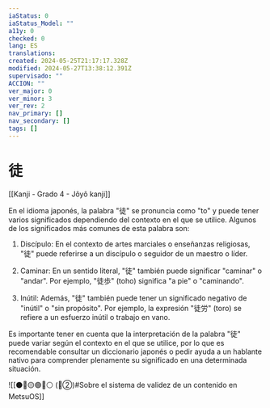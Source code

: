 ```yaml
---
iaStatus: 0
iaStatus_Model: ""
a11y: 0
checked: 0
lang: ES
translations: 
created: 2024-05-25T21:17:17.328Z
modified: 2024-05-27T13:38:12.391Z
supervisado: ""
ACCION: ""
ver_major: 0
ver_minor: 3
ver_rev: 2
nav_primary: []
nav_secondary: []
tags: []
---
```

# 徒

[[Kanji - Grado 4 - Jôyô kanji]]

En el idioma japonés, la palabra "徒" se pronuncia como "to" y puede tener varios significados dependiendo del contexto en el que se utilice. Algunos de los significados más comunes de esta palabra son:

1. Discípulo: En el contexto de artes marciales o enseñanzas religiosas, "徒" puede referirse a un discípulo o seguidor de un maestro o líder.

2. Caminar: En un sentido literal, "徒" también puede significar "caminar" o "andar". Por ejemplo, "徒歩" (toho) significa "a pie" o "caminando".

3. Inútil: Además, "徒" también puede tener un significado negativo de "inútil" o "sin propósito". Por ejemplo, la expresión "徒労" (toro) se refiere a un esfuerzo inútil o trabajo en vano.

Es importante tener en cuenta que la interpretación de la palabra "徒" puede variar según el contexto en el que se utilice, por lo que es recomendable consultar un diccionario japonés o pedir ayuda a un hablante nativo para comprender plenamente su significado en una determinada situación.


![[⚫🔴🟡🟢🔵⚪ (🔴②)#Sobre el sistema de validez de un contenido en MetsuOS]]